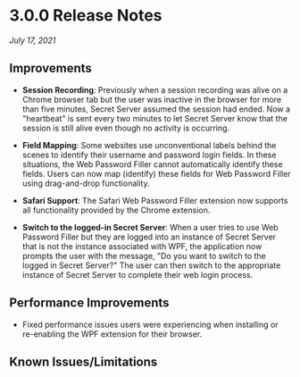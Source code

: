 [title]: # (3.0.0 Release)
[tags]: # (web password filler)
[priority]: # (39988)

# 3.0.0 Release Notes

_July 17, 2021_

## Improvements

* **Session Recording**: Previously when a session recording was alive on a Chrome browser tab but the user was inactive in the browser for more than five minutes, Secret Server assumed the session had ended. Now a "heartbeat" is sent every two minutes to let Secret Server know that the session is still alive even though no activity is occurring.

* **Field Mapping**: Some websites use unconventional labels behind the scenes to identify their username and password login fields. In these situations, the Web Password Filler cannot automatically identify these fields. Users can now map (identify) these fields for Web Password Filler using drag-and-drop functionality.

* **Safari Support**: The Safari Web Password Filler extension now supports all functionality provided by the Chrome extension.

* **Switch to the logged-in Secret Server**: When a user tries to use Web Password Filler but they are logged into an instance of Secret Server that is not the instance associated with WPF, the application now prompts the user with the message, "Do you want to switch to the logged in Secret Server?" The user can then switch to the appropriate instance of Secret Server to complete their web login process.

## Performance Improvements

* Fixed performance issues users were experiencing when installing or re-enabling the WPF extension for their browser.

## Known Issues/Limitations
